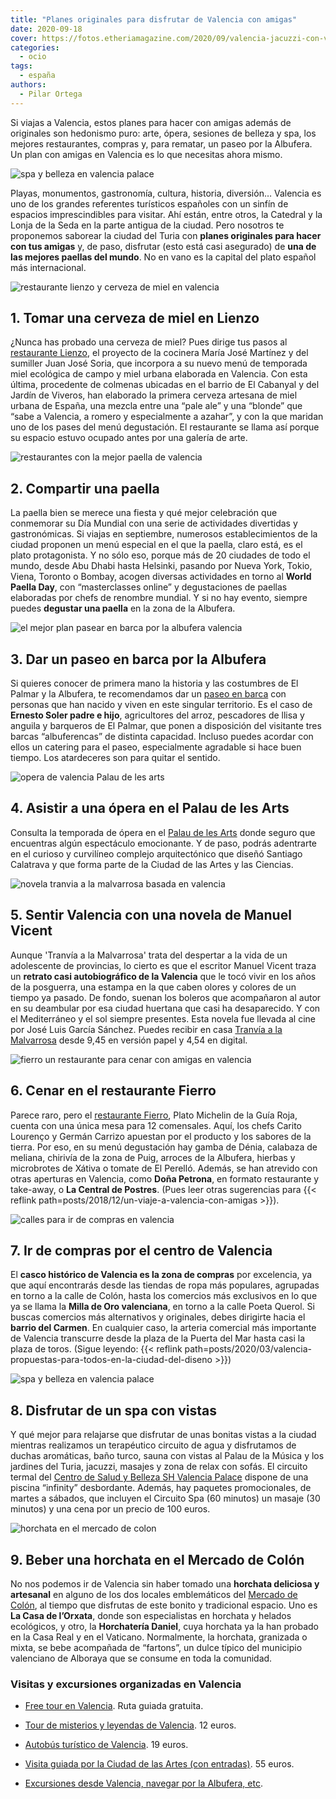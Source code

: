 ```yaml
---
title: "Planes originales para disfrutar de Valencia con amigas"
date: 2020-09-18
cover: https://fotos.etheriamagazine.com/2020/09/valencia-jacuzzi-con-vistas-de-noche.jpg
categories: 
  - ocio
tags: 
  - españa
authors: 
  - Pilar Ortega
---
```


Si viajas a Valencia, estos planes para hacer con amigas además de originales son hedonismo puro: arte, ópera, sesiones de belleza y spa, los mejores restaurantes, compras y, para rematar, un paseo por la Albufera. Un plan con amigas en Valencia es lo que necesitas ahora mismo.

![spa y belleza en valencia palace](https://fotos.etheriamagazine.com/2020/09/valencia-jacuzzi-con-vistas-de-noche.jpg "Plan perfecto con amigas en el Centro de Salud y Belleza SH Valencia Palace.")

Playas, monumentos, gastronomía, cultura, historia, diversión… Valencia es uno de los 
grandes referentes turísticos españoles con un sinfín de espacios imprescindibles para 
visitar. Ahí están, entre otros, la Catedral y la Lonja de la Seda en la parte antigua 
de la ciudad. Pero nosotros te proponemos saborear la ciudad del Turia con **planes 
originales para hacer con tus amigas** y, de paso, disfrutar (esto está casi asegurado) 
de **una de las mejores paellas del mundo**. No en vano es la capital del plato español 
más internacional. 

![restaurante lienzo y cerveza de miel en valencia](https://fotos.etheriamagazine.com/2020/09/planes-valencia-restaurante-Lienzo.jpg "Cerveza de miel en Restaurante Lienzo de Valencia.")

## 1\. Tomar una cerveza de miel en Lienzo

¿Nunca has probado una cerveza de miel? Pues dirige tus pasos al [restaurante 
Lienzo](http://www.restaurantelienzo.com), el proyecto de la cocinera María José 
Martínez y del sumiller Juan José Soria, que incorpora a su nuevo menú de temporada miel 
ecológica de campo y miel urbana elaborada en Valencia. Con esta última, procedente de 
colmenas ubicadas en el barrio de El Cabanyal y del Jardín de Viveros, han elaborado la 
primera cerveza artesana de miel urbana de España, una mezcla entre una “pale ale” y una 
“blonde” que “sabe a Valencia, a romero y especialmente a azahar”, y con la que maridan 
uno de los pases del menú degustación. El restaurante se llama así porque su espacio 
estuvo ocupado antes por una galería de arte. 

![restaurantes con la mejor paella de valencia](https://fotos.etheriamagazine.com/2020/09/donde-tomar-paella-valencia.jpg "Disfruta de la Paella en los mejores restaurantes de Valencia. © Mike Water")

## 2\. Compartir una paella

La paella bien se merece una fiesta y qué mejor celebración que conmemorar su Día 
Mundial con una serie de actividades divertidas y gastronómicas. Si viajas en 
septiembre, numerosos establecimientos de la ciudad proponen un menú especial en el que 
la paella, claro está, es el plato protagonista. Y no sólo eso, porque más de 20 
ciudades de todo el mundo, desde Abu Dhabi hasta Helsinki, pasando por Nueva York, 
Tokio, Viena, Toronto o Bombay, acogen diversas actividades en torno al **World Paella 
Day**, con “masterclasses online” y degustaciones de paellas elaboradas por chefs de 
renombre mundial. Y si no hay evento, siempre puedes **degustar una paella** en la zona 
de la Albufera. 

![el mejor plan pasear en barca por la albufera valencia](https://fotos.etheriamagazine.com/2020/09/planes-originales-Paseo-barca-albufera.jpg "Paseo en barca por la Albufera de Valencia. © Ernesto Soler")

## 3\. Dar un paseo en barca por la Albufera

Si quieres conocer de primera mano la historia y las costumbres de El Palmar y la 
Albufera, te recomendamos dar un [paseo en barca](http://www.paseosenbarcaalbufera.com) 
con personas que han nacido y viven en este singular territorio. Es el caso de **Ernesto 
Soler padre e hijo**, agricultores del arroz, pescadores de llisa y anguila y barqueros 
de El Palmar, que ponen a disposición del visitante tres barcas “albuferencas” de 
distinta capacidad. Incluso puedes acordar con ellos un catering para el paseo, 
especialmente agradable si hace buen tiempo. Los atardeceres son para quitar el sentido. 

![opera de valencia Palau de les arts](https://fotos.etheriamagazine.com/2020/09/que-hacer-valencia-opera-Palau-de-les-Arts.jpg "Temporada de ópera en el Palau de les Arts.")

## 4\. Asistir a una ópera en el Palau de les Arts

Consulta la temporada de ópera en el [Palau de les Arts](http://www.lesarts.com) donde 
seguro que encuentras algún espectáculo emocionante. Y de paso, podrás adentrarte en el 
curioso y curvilíneo complejo arquitectónico que diseñó Santiago Calatrava y que forma 
parte de la Ciudad de las Artes y las Ciencias. 

![novela tranvia a la malvarrosa basada en valencia](https://fotos.etheriamagazine.com/2020/09/viaje-valencia-Libro-Tranvia-a-la-Malvarrosa.jpg "Tranvía a la Malvarrosa, de Manuel Vicent.")

## 5\. Sentir Valencia con una novela de Manuel Vicent

Aunque 'Tranvía a la Malvarrosa' trata del despertar a la vida de un adolescente de 
provincias, lo cierto es que el escritor Manuel Vicent traza un **retrato casi 
autobiográfico de la Valencia** que le tocó vivir en los años de la posguerra, una 
estampa en la que caben olores y colores de un tiempo ya pasado. De fondo, suenan los 
boleros que acompañaron al autor en su deambular por esa ciudad huertana que casi ha 
desaparecido. Y con el Mediterráneo y el sol siempre presentes. Esta novela fue llevada 
al cine por José Luis García Sánchez. Puedes recibir en casa [Tranvía a la 
Malvarrosa](https://amzn.to/2FF2fr3) desde 9,45 en versión papel y 4,54 en digital. 

![fierro un restaurante para cenar con amigas en valencia](https://fotos.etheriamagazine.com/2020/09/donde-comer-valencia-restaurante-fierro.jpg "Restaurante Fierro, ideal para cenar con amigas en Valencia.")

## 6\. Cenar en el restaurante Fierro

Parece raro, pero el [restaurante Fierro](http://www.fierrovlc.com), Plato Michelin de 
la Guía Roja, cuenta con una única mesa para 12 comensales. Aquí, los chefs Carito 
Lourenço y Germán Carrizo apuestan por el producto y los sabores de la tierra. Por eso, 
en su menú degustación hay gamba de Dénia, calabaza de meliana, chirivía de la zona de 
Puig, arroces de la Albufera, hierbas y microbrotes de Xátiva o tomate de El Perelló. 
Además, se han atrevido con otras aperturas en Valencia, como **Doña Petrona**, en 
formato restaurante y take-away, o **La Central de Postres**. (Pues leer otras 
sugerencias para {{< reflink path=posts/2018/12/un-viaje-a-valencia-con-amigas >}}). 

![calles para ir de compras en valencia](https://fotos.etheriamagazine.com/2020/09/viaje-valencia-compras.jpg "Compras en el centro de Valencia. © Eva Mañez")

## 7\. Ir de compras por el centro de Valencia

El **casco histórico de Valencia es la zona de compras** por excelencia, ya que aquí 
encontrarás desde las tiendas de ropa más populares, agrupadas en torno a la calle de 
Colón, hasta los comercios más exclusivos en lo que ya se llama la **Milla de Oro 
valenciana**, en torno a la calle Poeta Querol. Si buscas comercios más alternativos y 
originales, debes dirigirte hacia el **barrio del Carmen**. En cualquier caso, la 
arteria comercial más importante de Valencia transcurre desde la plaza de la Puerta del 
Mar hasta casi la plaza de toros. (Sigue leyendo: {{< reflink 
path=posts/2020/03/valencia-propuestas-para-todos-en-la-ciudad-del-diseno >}}) 

![spa y belleza en valencia palace](https://fotos.etheriamagazine.com/2020/09/valencia-con-amigas-spa.jpg "Spa con vistas en el SH Valencia Palace.")

## 8\. Disfrutar de un spa con vistas

Y qué mejor para relajarse que disfrutar de unas bonitas vistas a la ciudad mientras 
realizamos un terapéutico circuito de agua y disfrutamos de duchas aromáticas, baño 
turco, sauna con vistas al Palau de la Música y los jardines del Turia, jacuzzi, masajes 
y zona de relax con sofás. El circuito termal del [Centro de Salud y Belleza SH Valencia 
Palace](https://www.hotel-valencia-palace.com/es/spa/) dispone de una piscina “infinity” 
desbordante. Además, hay paquetes promocionales, de martes a sábados, que incluyen el 
Circuito Spa (60 minutos) un masaje (30 minutos) y una cena por un precio de 100 euros. 

![horchata en el mercado de colon](https://fotos.etheriamagazine.com/2020/09/viajes-valencia-donde-tomar-horchata.jpg "Planazo en Valencia: tomar una horchata en el mercado de Colón. © Pablo Casino")

## 9\. Beber una horchata en el Mercado de Colón

No nos podemos ir de Valencia sin haber tomado una **horchata deliciosa y artesanal** en 
alguno de los dos locales emblemáticos del [Mercado de 
Colón](http://www.mercadocolon.es), al tiempo que disfrutas de este bonito y tradicional 
espacio. Uno es **La Casa de l’Orxata**, donde son especialistas en horchata y helados 
ecológicos, y otro, la **Horchatería Daniel**, cuya horchata ya la han probado en la 
Casa Real y en el Vaticano. Normalmente, la horchata, granizada o mixta, se bebe 
acompañada de “fartons”, un dulce típico del municipio valenciano de Alboraya que se 
consume en toda la comunidad. 

### Visitas y excursiones organizadas en Valencia

- [Free tour en 
Valencia](https://www.civitatis.com/es/valencia/free-tour-valencia/?aid=10211). Ruta 
guiada gratuita. 

- [Tour de misterios y leyendas de 
Valencia](https://www.civitatis.com/es/valencia/tour-misterios-leyendas-valencia/?aid=10211). 
12 euros. 

- [Autobús turístico de 
Valencia](https://www.civitatis.com/es/valencia/autobus-turisitico-valencia/?aid=10211). 
19 euros. 

- [Visita guiada por la Ciudad de las Artes (con 
entradas)](https://www.civitatis.com/es/valencia/visita-guiada-ciudad-artes/?aid=10211). 
55 euros. 

- [Excursiones desde Valencia, navegar por la Albufera, 
etc](https://www.civitatis.com/es/valencia/?aid=10211).
